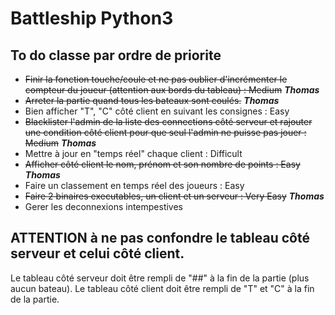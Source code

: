 # Battleship Python3

## To do classe par ordre de priorite
- ~~Finir la fonction touche/coule et ne pas oublier d'incrémenter le compteur du joueur (attention aux bords du tableau) : Medium~~ ***Thomas***
- ~~Arreter la partie quand tous les bateaux sont coulés.~~ ***Thomas***
- Bien afficher "T", "C" côté client en suivant les consignes : Easy
- ~~Blacklister l'admin de la liste des connections côté serveur et rajouter une condition côté client pour que seul l'admin ne puisse pas jouer : Medium~~ ***Thomas***
- Mettre à jour en "temps réel" chaque client : Difficult
- ~~Afficher côté client le nom, prénom et son nombre de points : Easy~~ ***Thomas***
- Faire un classement en temps réel des joueurs : Easy
- ~~Faire 2 binaires executables, un client et un serveur : Very Easy~~ ***Thomas***
- Gerer les deconnexions intempestives

## ATTENTION à ne pas confondre le tableau côté serveur et celui côté client. 
Le tableau côté serveur doit être rempli de "##" à la fin de la partie (plus aucun bateau).
Le tableau côté client doit être rempli de "T" et "C" à la fin de la partie.
